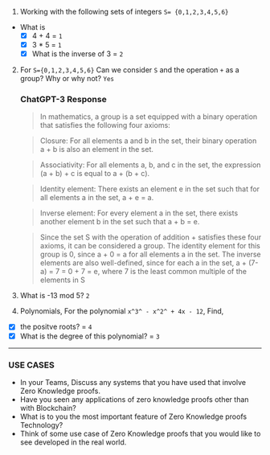1. Working with the following sets of integers `S= {0,1,2,3,4,5,6}`

- What is
  - [x] 4 + 4 = `1`
  - [x] 3 \* 5 = `1`
  - [x] What is the inverse of 3 = `2`

2. For `S={0,1,2,3,4,5,6}` Can we consider `S` and the operation `+` as a group? Why or why not? `Yes`

   ### ChatGPT-3 Response

   > In mathematics, a group is a set equipped with a binary operation that satisfies the following four axioms:

   > Closure: For all elements a and b in the set, their binary operation a + b is also an element in the set.

   > Associativity: For all elements a, b, and c in the set, the expression (a + b) + c is equal to a + (b + c).

   > Identity element: There exists an element e in the set such that for all elements a in the set, a + e = a.

   > Inverse element: For every element a in the set, there exists another element b in the set such that a + b = e.

   > Since the set S with the operation of addition + satisfies these four axioms, it can be considered a group. The identity element for this group is 0, since a + 0 = a for all elements a in the set. The inverse elements are also well-defined, since for each a in the set, a + (7-a) = 7 = 0 + 7 = e, where 7 is the least common multiple of the elements in S

3. What is -13 mod 5? `2`

4. Polynomials, For the polynomial `x^3^ - x^2^ + 4x - 12`, Find,

- [x] the positve roots? = `4`
- [x] What is the degree of this polynomial? = `3`

---

### USE CASES

- In your Teams, Discuss any systems that you have used that involve Zero Knowledge proofs.
- Have you seen any applications of zero knowledge proofs other than with Blockchain?
- What is to you the most important feature of Zero Knowledge proofs Technology?
- Think of some use case of Zero Knowledge proofs that you would like to see developed in the real world.
